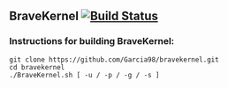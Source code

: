 BraveKernel [![Build Status](http://jenkins.hubdroid.com/buildStatus/icon?job=bravekernel)](http://jenkins.hubdroid.com/job/bravekernel/)
-----------

### Instructions for building BraveKernel:

    git clone https://github.com/Garcia98/bravekernel.git
    cd bravekernel
    ./BraveKernel.sh [ -u / -p / -g / -s ]
